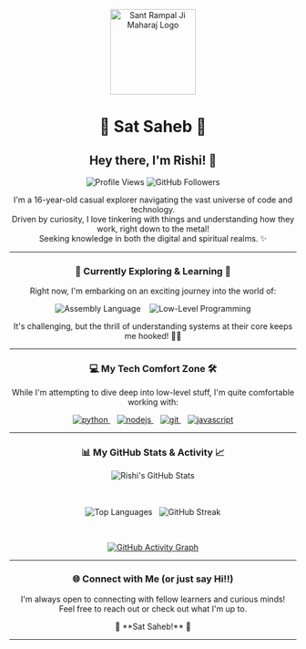 <p align="center">
  <a href="https://www.jagatgururampalji.org/" target="_blank">
    <img src="https://www.jagatgururampalji.org/theme/alpha-v-1.0-2024/assets/img/logo.webp" alt="Sant Rampal Ji Maharaj Logo" width="150">
  </a>
</p>
<h1 align="center">🙏 Sat Saheb 🙏</h1>
<h2 align="center">Hey there, I'm Rishi! 👋</h2>

<p align="center">
  <img src="https://komarev.com/ghpvc/?username=R1shu404&label=Profile%20Views&color=blueviolet&style=flat-square" alt="Profile Views" />
  <img src="https://img.shields.io/github/followers/R1shu404?style=flat-square&label=Followers&logo=github&color=teal" alt="GitHub Followers" />
</p>

<p align="center">
  I'm a 16-year-old casual explorer navigating the vast universe of code and technology. <br>
  Driven by curiosity, I love tinkering with things and understanding how they work, right down to the metal! <br>
  Seeking knowledge in both the digital and spiritual realms. ✨
</p>

---

<h3 align="center">🚀 Currently Exploring & Learning 🌌</h3>

<p align="center">
  Right now, I'm embarking on an exciting journey into the world of:
</p>
<p align="center">
  <img src="https://img.shields.io/badge/Assembly-%23A17A4D.svg?style=for-the-badge&logo=assemblyscript&logoColor=white" alt="Assembly Language"/>
    
  <img src="https://img.shields.io/badge/Low--Level%20Programming-%23007ACC.svg?style=for-the-badge&logo=c&logoColor=white" alt="Low-Level Programming"/>
</p>
<p align="center">
  It's challenging, but the thrill of understanding systems at their core keeps me hooked! 🧠💡
</p>

---

<h3 align="center">💻 My Tech Comfort Zone 🛠️</h3>

<p align="center">
  While I'm attempting to dive deep into low-level stuff, I'm quite comfortable working with:
</p>
<p align="center">
  <a href="https://www.python.org" target="_blank" rel="noreferrer"> <img src="https://img.shields.io/badge/Python-3776AB?style=for-the-badge&logo=python&logoColor=white" alt="python"/> </a>
    
  <a href="https://nodejs.org" target="_blank" rel="noreferrer"> <img src="https://img.shields.io/badge/Node.js-339933?style=for-the-badge&logo=nodedotjs&logoColor=white" alt="nodejs"/> </a>
    
  <a href="https://git-scm.com/" target="_blank" rel="noreferrer"> <img src="https://img.shields.io/badge/Git-F05032?style=for-the-badge&logo=git&logoColor=white" alt="git"/> </a>
    
  <a href="https://developer.mozilla.org/en-US/docs/Web/JavaScript" target="_blank" rel="noreferrer"> <img src="https://img.shields.io/badge/JavaScript-F7DF1E?style=for-the-badge&logo=javascript&logoColor=black" alt="javascript"/> </a>
</p>

---

<h3 align="center">📊 My GitHub Stats & Activity 📈</h3>

<p align="center">
  <img align="center" src="https://github-readme-stats.vercel.app/api?username=R1shu404&show_icons=true&theme=tokyonight&hide_border=true&count_private=true&include_all_commits=true" alt="Rishi's GitHub Stats" />
</p>
<br>
<p align="center">
  <img align="center" src="https://github-readme-stats.vercel.app/api/top-langs/?username=R1shu404&layout=compact&theme=tokyonight&hide_border=true&langs_count=8" alt="Top Languages" />
   
  <img align="center" src="https://streak-stats.demolab.com?user=R1shu404&theme=tokyonight&hide_border=true" alt="GitHub Streak" />
</p>
<br>
<p align="center">
  <a href="https://github.com/R1shu404">
    <img align="center" src="https://github-readme-activity-graph.vercel.app/graph?username=R1shu404&bg_color=1A1B27&color=70A5FD&line=70A5FD&point=BF91F3&area=true&hide_border=true" alt="GitHub Activity Graph" />
  </a>
</p>

---

<h3 align="center">🌐 Connect with Me (or just say Hi!!)</h3>

<p align="center">
  I'm always open to connecting with fellow learners and curious minds! <br>
  Feel free to reach out or check out what I'm up to.
</p>
<p align="center">
<!--   <a href="#" target="_blank"><img src="https://img.shields.io/badge/LinkedIn-%230077B5.svg?&style=for-the-badge&logo=linkedin&logoColor=white" alt="LinkedIn"></a> -->
<!--   <a href="#" target="_blank"><img src="https://img.shields.io/badge/Twitter-%231DA1F2.svg?&style=for-the-badge&logo=Twitter&logoColor=white" alt="Twitter"></a> -->
<!--   <a href="mailto:your-email@example.com"><img src="https://img.shields.io/badge/Gmail-D14836?style=for-the-badge&logo=gmail&logoColor=white" alt="Gmail"></a> -->
</p>

<p align="center">🙏 **Sat Saheb!** 🙏</p>

<!-- Optional: Add a fun touch -->
<!-- <p align="center">
  <img src="https://media.giphy.com/media/LnQjpWaON8nhr21vNW/giphy.gif" width="60">
</p> -->

---
